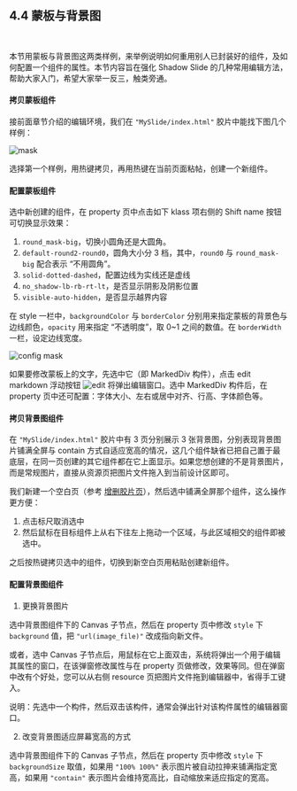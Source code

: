 4.4 蒙板与背景图
-------------------

&nbsp;

本节用蒙板与背景图这两类样例，来举例说明如何重用别人已封装好的组件，及如何配置一个组件的属性。本节内容旨在强化 Shadow Slide 的几种常用编辑方法，帮助大家入门，希望大家举一反三，触类旁通。

#### 拷贝蒙板组件

接前面章节介绍的编辑环境，我们在 `"MySlide/index.html"` 胶片中能找下图几个样例：

![mask](md/res/mask_sample.png)

选择第一个样例，用热键拷贝，再用热键在当前页面粘帖，创建一个新组件。

#### 配置蒙板组件

选中新创建的组件，在 property 页中点击如下 klass 项右侧的 Shift name 按钮可切换显示效果：

1. `round_mask-big`，切换小圆角还是大圆角。
2. `default-round2-round0`，圆角大小分 3 档，其中，`round0` 与 `round_mask-big` 配合表示 “不用圆角”。
3. `solid-dotted-dashed`，配置边线为实线还是虚线
4. `no_shadow-lb-rb-rt-lt`，是否显示阴影及阴影位置
5. `visible-auto-hidden`，是否显示越界内容

在 style 一栏中，`backgroundColor` 与 `borderColor` 分别用来指定蒙板的背景色与边线颜色，`opacity` 用来指定 “不透明度”，取 0~1 之间的数值。在 `borderWidth` 一栏，设定边线宽度。

![config mask](md/res/config_mask.png)

如果要修改蒙板上的文字，先选中它（即 MarkedDiv 构件），点击 edit markdown 浮动按钮 ![edit](md/res/edit_txt.png) 将弹出编辑窗口。选中 MarkedDiv 构件后，在 property 页中还可配置：字体大小、左右或居中对齐、行高、字体颜色等。

#### 拷贝背景图组件

在 `"MySlide/index.html"` 胶片中有 3 页分别展示 3 张背景图，分别表现背景图片铺满全屏与 contain 方式自适应宽高的情况，这几个组件缺省已把自己置于最底层，在同一页创建的其它组件都在它上面显示。如果您想创建的不是背景图片，而是常规图片，直接从资源页把图片文件拖入到当前设计区即可。

我们新建一个空白页（参考 [增删胶片页](#1.4.)），然后选中铺满全屏那个组件，这么操作更方便：

1. 点击标尺取消选中
2. 然后鼠标在目标组件上从右下往左上拖动一个区域，与此区域相交的组件即被选中。

之后按热键拷贝选中的组件，切换到新空白页用粘贴创建新组件。

#### 配置背景图组件

1) 更换背景图片

选中背景图组件下的 Canvas 子节点，然后在 property 页中修改 `style` 下 `background` 值，把 `"url(image_file)"` 改成指向新文件。

或者，选中 Canvas 子节点后，用鼠标在它上面双击，系统将弹出一个用于编辑其属性的窗口，在该弹窗修改属性与在 property 页做修改，效果等同。但在弹窗中改有个好处，您可以从右侧 resource 页把图片文件拖到编辑器中，省得手工键入。

说明：先选中一个构件，然后双击该构件，通常会弹出针对该构件属性的编辑器窗口。

2) 改变背景图适应屏幕宽高的方式

选中背景图组件下的 Canvas 子节点，然后在 property 页中修改 `style` 下 `backgroundSize` 取值，如果用 `"100% 100%"` 表示图片被自动拉抻来铺满指定宽高，如果用 `"contain"` 表示图片会维持宽高比，自动缩放来适应指定的宽高。

&nbsp;
